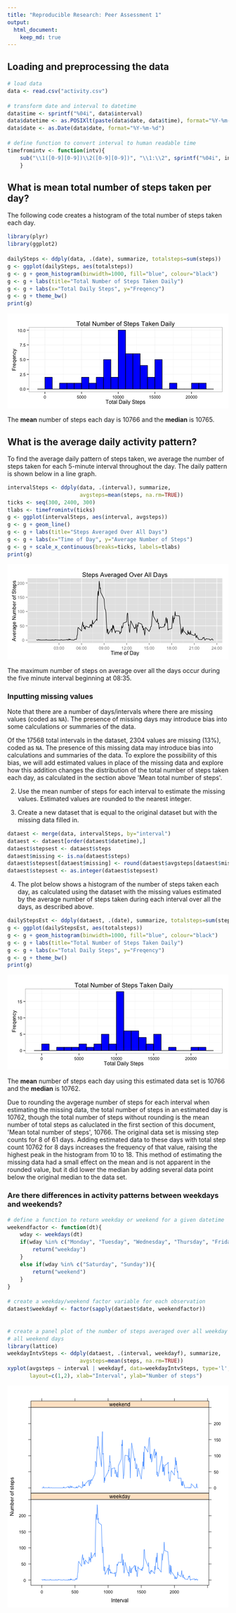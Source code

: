 ```yaml
---
title: "Reproducible Research: Peer Assessment 1"
output: 
  html_document:
    keep_md: true
---
```




## Loading and preprocessing the data


```r
# load data
data <- read.csv("activity.csv")

# transform date and interval to datetime
data$time <- sprintf("%04i", data$interval)
data$datetime <- as.POSIXlt(paste(data$date, data$time), format="%Y-%m-%d %H%M")
data$date <- as.Date(data$date, format="%Y-%m-%d")

# define function to convert interval to human readable time
timefromintv <- function(intv){
    sub("\\1([0-9][0-9])\\2([0-9][0-9])", "\\1:\\2", sprintf("%04i", intv))
    }
```



## What is mean total number of steps taken per day?

The following code creates a histogram of the total number of steps taken each
day.


```r
library(plyr)
library(ggplot2)

dailySteps <- ddply(data, .(date), summarize, totalsteps=sum(steps))
g <- ggplot(dailySteps, aes(totalsteps))
g <- g + geom_histogram(binwidth=1000, fill="blue", colour="black")
g <- g + labs(title="Total Number of Steps Taken Daily")
g <- g + labs(x="Total Daily Steps", y="Freqency")
g <- g + theme_bw()
print(g)
```

![plot of chunk histogram](figure/histogram-1.png) 

The **mean** number of steps each day is 
10766
and the **median** is 
10765.



## What is the average daily activity pattern?

To find the average daily pattern of steps taken, we average the number of steps
taken for each 5-minute interval throughout the day. The daily pattern is shown 
below in a line graph.

```r
intervalSteps <- ddply(data, .(interval), summarize, 
                       avgsteps=mean(steps, na.rm=TRUE))
ticks <- seq(300, 2400, 300)
tlabs <- timefromintv(ticks)
g <- ggplot(intervalSteps, aes(interval, avgsteps))
g <- g + geom_line()
g <- g + labs(title="Steps Averaged Over All Days")
g <- g + labs(x="Time of Day", y="Average Number of Steps")
g <- g + scale_x_continuous(breaks=ticks, labels=tlabs)
print(g)
```

![plot of chunk timeseries](figure/timeseries-1.png) 

The maximum number of steps on average over all the days occur during the five minute interval beginning at 
08:35.



### Inputting missing values

Note that there are a number of days/intervals where there are missing values
(coded as `NA`). The presence of missing days may introduce bias into some
calculations or summaries of the data.

Of the 17568 total intervals in the dataset, 2304 values are missing (13%), coded as `NA`. The presence of this missing data may
introduce bias into calculations and summaries of the data. To explore the 
possibility of this bias, we will add estimated values in place of the missing
data and explore how this addition changes the distribution of the total number
of steps taken each day, as calculated in the section above 'Mean total number
of steps'.


2. Use the mean number of steps for each interval to estimate the missing 
values. Estimated values are rounded to the nearest integer.

3. Create a new dataset that is equal to the original dataset but with the missing data filled in.


```r
dataest <- merge(data, intervalSteps, by="interval")
dataest <- dataest[order(dataest$datetime),]
dataest$stepsest <- dataest$steps
dataest$missing <- is.na(dataest$steps)
dataest$stepsest[dataest$missing] <- round(dataest$avgsteps[dataest$missing])
dataest$stepsest <- as.integer(dataest$stepsest)
```


4. The plot below shows a histogram of the number of steps taken each day, as
calculated using the dataset with the missing values estimated by the average
number of steps taken during each interval over all the days, as described 
above.


```r
dailyStepsEst <- ddply(dataest, .(date), summarize, totalsteps=sum(stepsest))
g <- ggplot(dailyStepsEst, aes(totalsteps))
g <- g + geom_histogram(binwidth=1000, fill="blue", colour="black")
g <- g + labs(title="Total Number of Steps Taken Daily")
g <- g + labs(x="Total Daily Steps", y="Freqency")
g <- g + theme_bw()
print(g)
```

![plot of chunk histogramEst](figure/histogramEst-1.png) 



The **mean** number of steps each day using this estimated data set is 
10766 and the **median** is 10762. 

Due to rounding the avgerage number of steps for each interval when estimating 
the missing data, the total number of steps in an estimated day is 
10762, though the total number of steps without rounding is the mean 
number of total  steps as caluclated in the first section of this document, 
'Mean total number of steps', 10766. The original data set is missing 
step counts for 8 of 61 days. Adding estimated data to these days with total step count 10762 for 8 days increases
the frequency of that value, raising the highest peak in the histogram from 
10 to 18. This method of estimating the missing data had a small effect on the 
mean and is not apparent in the rounded value, but it did lower the median by adding several data point below the original median to the data set.


### Are there differences in activity patterns between weekdays and weekends?


```r
# define a function to return weekday or weekend for a given datetime
weekendfactor <- function(dt){
    wday <- weekdays(dt)
    if(wday %in% c("Monday", "Tuesday", "Wednesday", "Thursday", "Friday")){
        return("weekday")
    }
    else if(wday %in% c("Saturday", "Sunday")){
        return("weekend")
    }
}

# create a weekday/weekend factor variable for each observation 
dataest$weekdayf <- factor(sapply(dataest$date, weekendfactor))


# create a panel plot of the number of steps averaged over all weekday and
# all weekend days
library(lattice)
weekdayIntvSteps <- ddply(dataest, .(interval, weekdayf), summarize, 
                       avgsteps=mean(steps, na.rm=TRUE))
xyplot(avgsteps ~ interval | weekdayf, data=weekdayIntvSteps, type='l', 
       layout=c(1,2), xlab="Interval", ylab="Number of steps")
```

![plot of chunk unnamed-chunk-5](figure/unnamed-chunk-5-1.png) 



